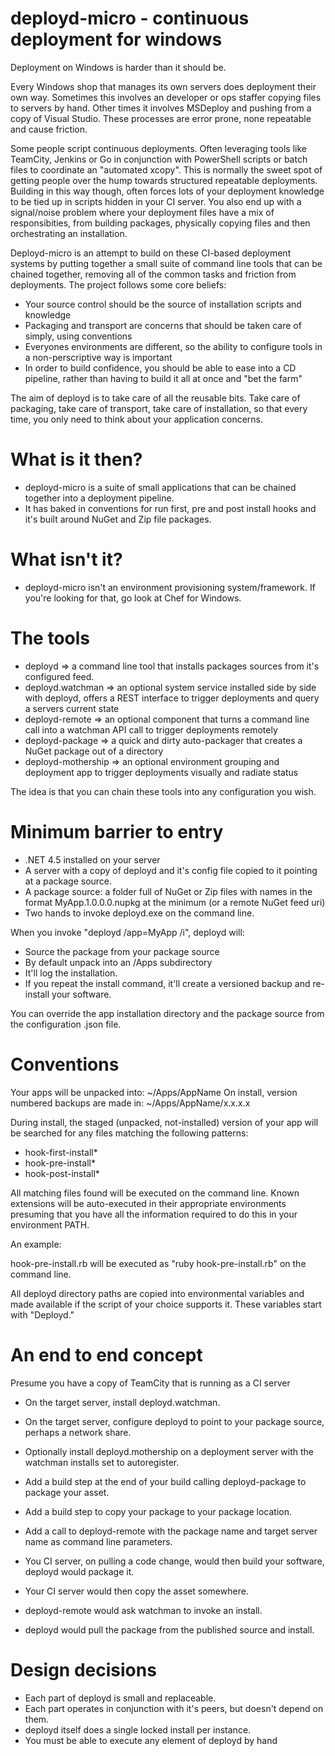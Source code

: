 deployd-micro - continuous deployment for windows
=============

Deployment on Windows is harder than it should be.

Every Windows shop that manages its own servers does deployment their own way. Sometimes this involves an developer or ops staffer copying files to servers by hand. Other times it involves MSDeploy and pushing from a copy of Visual Studio. These processes are error prone, none repeatable and cause friction.

Some people script continuous deployments. Often leveraging tools like TeamCity, Jenkins or Go in conjunction with PowerShell scripts or batch files to coordinate an "automated xcopy". This is normally the sweet spot of getting people over the hump towards structured repeatable deployments. Building in this way though, often forces lots of your deployment knowledge to be tied up in scripts hidden in your CI server. You also end up with a signal/noise problem where your deployment files have a mix of responsibities, from building packages, physically copying files and then orchestrating an installation.

Deployd-micro is an attempt to build on these CI-based deployment systems by putting together a small suite of command line tools that can be chained together, removing all of the common tasks and friction from deployments. The project follows some core beliefs:

- Your source control should be the source of installation scripts and knowledge
- Packaging and transport are concerns that should be taken care of simply, using conventions
- Everyones environments are different, so the ability to configure tools in a non-perscriptive way is important
- In order to build confidence, you should be able to ease into a CD pipeline, rather than having to build it all at once and "bet the farm"

The aim of deployd is to take care of all the reusable bits.
Take care of packaging, take care of transport, take care of installation, so that every time, you only need to think about your application concerns.

What is it then?
=================

- deployd-micro is a suite of small applications that can be chained together into a deployment pipeline. 
- It has baked in conventions for run first, pre and post install hooks and it's built around NuGet and Zip file packages.

What isn't it?
==============

- deployd-micro isn't an environment provisioning system/framework. If you're looking for that, go look at Chef for Windows.

The tools
==========

- deployd => a command line tool that installs packages sources from it's configured feed.
- deployd.watchman => an optional system service installed side by side with deployd, offers a REST interface to trigger deployments and query a servers current state
- deployd-remote => an optional component that turns a command line call into a watchman API call to trigger deployments remotely
- deployd-package => a quick and dirty auto-packager that creates a NuGet package out of a directory
- deployd-mothership => an optional environment grouping and deployment app to trigger deployments visually and radiate status

The idea is that you can chain these tools into any configuration you wish.

Minimum barrier to entry
========================

- .NET 4.5 installed on your server
- A server with a copy of deployd and it's config file copied to it pointing at a package source.
- A package source: a folder full of NuGet or Zip files with names in the format MyApp.1.0.0.0.nupkg at the minimum (or a remote NuGet feed uri)
- Two hands to invoke deployd.exe on the command line.

When you invoke "deployd /app=MyApp /i", deployd will:

- Source the package from your package source
- By default unpack into an /Apps subdirectory
- It'll log the installation.
- If you repeat the install command, it'll create a versioned backup and re-install your software.

You can override the app installation directory and the package source from the configuration .json file.

Conventions
===========

Your apps will be unpacked into: ~/Apps/AppName
On install, version numbered backups are made in: ~/Apps/AppName/x.x.x.x

During install, the staged (unpacked, not-installed) version of your app will be searched for any files matching the following patterns:

- hook-first-install*
- hook-pre-install*
- hook-post-install*

All matching files found will be executed on the command line. Known extensions will be auto-executed in their appropriate environments presuming that you have all the information required to do this in your environment PATH.

An example:

hook-pre-install.rb will be executed as "ruby hook-pre-install.rb" on the command line.

All deployd directory paths are copied into environmental variables and made available if the script of your choice supports it. These variables start with "Deployd."

An end to end concept
=====================

Presume you have a copy of TeamCity that is running as a CI server

- On the target server, install deployd.watchman.
- On the target server, configure deployd to point to your package source, perhaps a network share.
- Optionally install deployd.mothership on a deployment server with the watchman installs set to autoregister.

- Add a build step at the end of your build calling deployd-package to package your asset.
- Add a build step to copy your package to your package location.
- Add a call to deployd-remote with the package name and target server name as command line parameters.

- You CI server, on pulling a code change, would then build your software, deployd would package it.
- Your CI server would then copy the asset somewhere.
- deployd-remote would ask watchman to invoke an install.
- deployd would pull the package from the published source and install.

Design decisions
================

- Each part of deployd is small and replaceable.
- Each part operates in conjunction with it's peers, but doesn't depend on them.
- deployd itself does a single locked install per instance.
- You must be able to execute any element of deployd by hand
